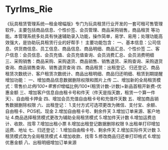 # Tyrlms_Rie
 《玩具租赁管理系统—租金增幅版》专门为玩具租赁行业开发的一套可租可售管理软件，主要包括商品信息、个性价签、会员管理、商品采购销售，商品租赁 等功能。本管理系统多处具有快速辅助录入功能，操作简单，易学、易用；处理功能高效强大，是协助玩具租赁行业的好帮手！ 主要功能包含： 一、基本信息：公司信息、供货商信息、员工信息、商品信息、商品明细、商品汇总、个性价签 二、客户信息：会员信息、会员充值、会员充值查询、会员消费汇总、会员消费明细 三、采购销售：商品采购、采购退货、商品销售、销售退货、采购查询、采购退货查询、商品销售查询、销售退货查询 四、商品租赁：出租登记、归还登记、商品租赁次数统计、客户租赁次数统计、商品出租明细、商品归还明细、租赁到期提醒 增加功能： 一、增加商品信息数据删除权限和图片上传 二、增加新的全局租赁模式：零售价*比例/100+零售价*增幅比例/100*(租赁计数-计数)+新品首租开新费-优惠金额 三、增加客户信息自由租卡号和件天（件天是指天数，租赁一个算一件天）、自由租卡押金 四、增加会员充值自由租卡号和充值件天数 五、增加商品销售数据删除权限 六、出租登记： 1.支付方式可选项更改为微信、支付宝、余额、自由租卡、POS机、现金 2.增加自由租卡号、剩余件天 3.增加订单来源、客户地址 4.商品选择租赁模式更改为辅助全局租赁模式 5.增加件天计数 6.增加运费总计、收款、找零 7.增加出租小票 8.增加出租登记数据删除权限 9.出租单打印增加运费、地址 七、归还登记： 1.增加自由租卡号、剩余件天 2.增加实际件天计数 3.租赁模式改为全局租赁模式 4.增加收款、找零 5.修改商品归还单打印格式 6.增加优惠金额 八、出租明细增加订单来源
